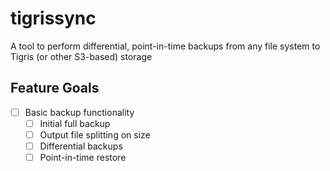 # tigrissync
A tool to perform differential, point-in-time backups from any file system to Tigris (or other S3-based) storage

## Feature Goals
- [ ] Basic backup functionality
  - [ ] Initial full backup
  - [ ] Output file splitting on size
  - [ ] Differential backups
  - [ ] Point-in-time restore